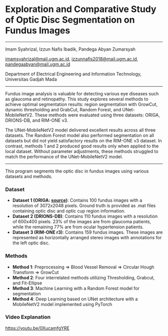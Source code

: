 # Exploration and Comparative Study of Optic Disc Segmentation on Fundus Images

---

Imam Syahrizal, Izzun Nafis Ibadik, Pandega Abyan Zumarsyah

imamsyahrizal@mail.ugm.ac.id, izzunnafis2018@mail.ugm.ac.id, pandegaabyan@mail.ugm.ac.id

Department of Electrical Engineering and Information Technology, Universitas Gadjah Mada

---

Fundus image analysis is valuable for detecting various eye diseases such as glaucoma and retinopathy. This study explores several methods to achieve optimal segmentation results: region segmentation with GrowCut, dynamic thresholding and GrabCut, Random Forest, and UNet-MobileNetV2. These methods were evaluated using three datasets: ORIGA, DRIONS-DB, and RIM-ONE v3.

The UNet-MobileNetV2 model delivered excellent results across all three datasets. The Random Forest model also performed segmentation on all datasets but did not yield satisfactory results on the RIM-ONE v3 dataset. In contrast, methods 1 and 2 produced good results only when applied to the local dataset. Without parameter adjustments, these methods struggled to match the performance of the UNet-MobileNetV2 model.

---

This program segments the optic disc in fundus images using various datasets and methods.

### Dataset
- **Dataset 1 (ORIGA: [source](https://drive.google.com/drive/u/1/folders/1Y2HpGf74_K5NYS0Fn4zMSMhOzLA7K0_l))**: Contains 100 fundus images with a resolution of 3072x2048 pixels. Ground truth is provided as .mat files containing optic disc and optic cup region information.
- **Dataset 2 (DRIONS-DB)**: Contains 110 fundus images with a resolution of 600x400 pixels. 23% of the images are from glaucoma patients, while the remaining 77% are from ocular hypertension patients.
- **Dataset 3 (RIM-ONE r3)**: Contains 159 fundus images. These images are represented as horizontally arranged stereo images with annotations for the left optic disc.

### Methods
- **Method 1**: Preprocessing => Blood Vessel Removal => Circular Hough Transform => GrowCut
- **Method 2**: Four interrelated methods utilizing Thresholding, Grabcut, and Fit-Ellipse
- **Method 3**: Machine Learning with a Random Forest model for segmentation
- **Method 4**: Deep Learning based on UNet architecture with a MobileNetV2 model implemented using PyTorch

### Video Explanation

https://youtu.be/0XucamfgYRE
